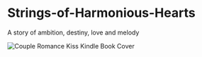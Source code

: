 # Strings-of-Harmonious-Hearts
A story of ambition, destiny, love and melody

![Couple Romance Kiss Kindle Book Cover](https://github.com/AyushUtsav081726/Strings-of-Harmonious-Hearts/assets/146926286/f31df4eb-0a6f-4380-9b1f-d749faba9c9f)


